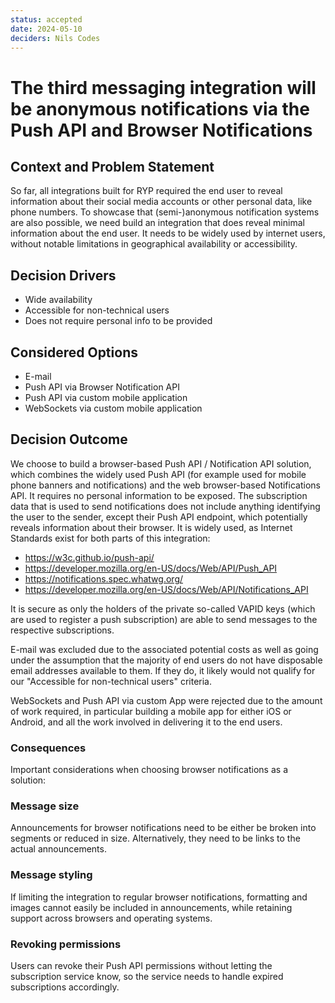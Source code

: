 ```yaml
---
status: accepted
date: 2024-05-10
deciders: Nils Codes
---
```

# The third messaging integration will be anonymous notifications via the Push API and Browser Notifications

## Context and Problem Statement

So far, all integrations built for RYP required the end user to reveal information about their social media accounts or other personal data, like phone numbers. To showcase that (semi-)anonymous notification systems are also possible, we need build an integration that does reveal minimal information about the end user. It needs to be widely used by internet users, without notable limitations in geographical availability or accessibility.

## Decision Drivers

* Wide availability
* Accessible for non-technical users
* Does not require personal info to be provided

## Considered Options

* E-mail
* Push API via Browser Notification API
* Push API via custom mobile application
* WebSockets via custom mobile application

## Decision Outcome

We choose to build a browser-based Push API / Notification API solution, which combines the widely used Push API (for example used for mobile phone banners and notifications) and the web browser-based Notifications API. It requires no personal information to be exposed. The subscription data that is used to send notifications does not include anything identifying the user to the sender, except their Push API endpoint, which potentially reveals information about their browser. It is widely used, as Internet Standards exist for both parts of this integration:

- <https://w3c.github.io/push-api/>
- <https://developer.mozilla.org/en-US/docs/Web/API/Push_API>
- <https://notifications.spec.whatwg.org/>
- <https://developer.mozilla.org/en-US/docs/Web/API/Notifications_API>

It is secure as only the holders of the private so-called VAPID keys (which are used to register a push subscription) are able to send messages to the respective subscriptions.

E-mail was excluded due to the associated potential costs as well as going under the assumption that the majority of end users do not have disposable email addresses available to them. If they do, it likely would not qualify for our "Accessible for non-technical users" criteria.

WebSockets and Push API via custom App were rejected due to the amount of work required, in particular building a mobile app for either iOS or Android, and all the work involved in delivering it to the end users.

### Consequences

Important considerations when choosing browser notifications as a solution:

### Message size

Announcements for browser notifications need to be either be broken into segments or reduced in size. Alternatively, they need to be links to the actual announcements.

### Message styling

If limiting the integration to regular browser notifications, formatting and images cannot easily be included in announcements, while retaining support across browsers and operating systems.

### Revoking permissions

Users can revoke their Push API permissions without letting the subscription service know, so the service needs to handle expired subscriptions accordingly.